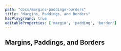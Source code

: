 ```yaml
---
path: "docs/margins-paddings-borders"
title: "Margins, Paddings, and Borders"
hasPlayground: true
editableProperties: ['margin', 'padding', 'border']
---
```


## Margins, Paddings, and Borders